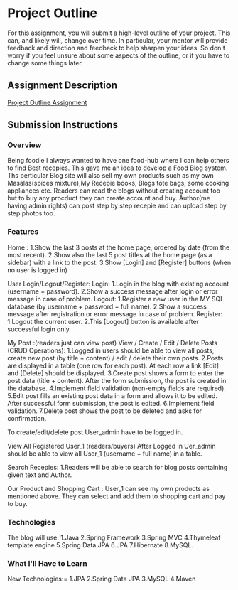 # Project Outline
For this assignment, you will submit a high-level outline of your project. This can, and likely will, change over time. In particular, your mentor will provide feedback and direction and feedback to help sharpen your ideas. So don't worry if you feel unsure about some aspects of the outline, or if you have to change some things later.

## Assignment Description
[Project Outline Assignment](https://education.launchcode.org/liftoff/assignments/project-outline/)

## Submission Instructions

### Overview
 Being foodie I always wanted to have one food-hub where I can help others to find Best recepies. This gave me an idea to develop a Food Blog system. Ths perticular Blog site will also sell my own products such as my own Masalas(spices mixture),My Recepie books, Blogs tote bags, some cooking appliances etc.
 Readers can read the blogs without creating account too but to buy any procduct they can create account and buy. Author(me having admin rights) can post step by step recepie and can upload step by step photos too.
 
  
### Features
Home : 
  1.Show the last 3 posts at the home page, ordered by date (from the most recent).
  2.Show also the last 5 post titles at the home page (as a sidebar) with a link to the post.
  3.Show [Login] and [Register] buttons (when no user is logged in)

User Login/Logout/Register:
  Login:
    1.Login in the blog with existing account (username + password).
    2.Show a success message after login or error message in case of problem.
  Logout:
    1.Register a new user in the MY SQL database (by username + password + full name).
    2.Show a success message after registration or error message in case of problem.
  Register:
    1.Logout the current user.
    2.This [Logout] button is available after successful login only.
    
My Post :(readers just can view post) 
 View / Create / Edit / Delete Posts (CRUD Operations):
   1.Logged in users should be able to view all posts, create new post (by title + content) / edit / delete their own posts.
   2.Posts are displayed in a table (one row for each post). At each row a link [Edit] and [Delete] should be displayed.
   3.Create post shows a form to enter the post data (title + content). After the form submission, the post is created in the database.     4.Implement field validation (non-empty fields are required).
   5.Edit post fills an existing post data in a form and allows it to be edited. After successful form submission, the post is edited.     6.Implement field validation.
   7.Delete post shows the post to be deleted and asks for confirmation.
   
   To create/edit/delete post User_admin have to be logged in.

View All Registered User_1 (readers/buyers)
  After Logged in Uer_admin should be able to view all User_1 (username + full name) in a table.

Search Recepies:
  1.Readers will be able to search for blog posts containing given text and Author.
  
Our Product and Shopping Cart :
 User_1 can see my own products as mentioned above. They can select and add them to shopping cart and pay to buy. 


### Technologies
  The blog will use:
  1.Java
  2.Spring Framework
  3.Spring MVC 
  4.Thymeleaf template engine
  5.Spring Data JPA
  6.JPA
  7.Hibernate 
  8.MySQL.

### What I'll Have to Learn
New Technologies:=
1.JPA
2.Spring Data JPA
3.MySQL
4.Maven 
